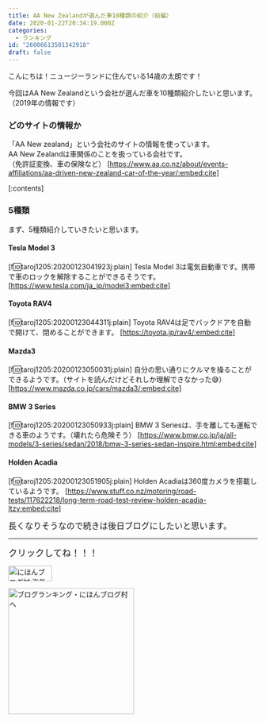 ```yaml
---
title: AA New Zealandが選んだ車10種類の紹介（前編）
date: 2020-01-22T20:34:19.000Z
categories:
  - ランキング
id: "26006613501342918"
draft: false
---
```

こんにちは！ニュージーランドに住んでいる14歳の太朗です！

今回はAA New Zealandという会社が選んだ車を10種類紹介したいと思います。（2019年の情報です）

### どのサイトの情報か
「AA New zealand」という会社のサイトの情報を使っています。<br />
AA New Zealandは車関係のことを扱っている会社です。<br />
（免許証変換、車の保険など）
[https://www.aa.co.nz/about/events-affiliations/aa-driven-new-zealand-car-of-the-year/:embed:cite]


[:contents]



<!-- more -->



### 5種類
まず、5種類紹介していきたいと思います。

#### Tesla Model 3
[f:id:taroj1205:20200123041923j:plain]
Tesla Model 3は電気自動車です。携帯で車のロックを解除することができるそうです。
[https://www.tesla.com/ja_jp/model3:embed:cite]


#### Toyota RAV4
[f:id:taroj1205:20200123044311j:plain]
Toyota RAV4は足でバックドアを自動で開けて、閉めることができます。
[https://toyota.jp/rav4/:embed:cite]

#### Mazda3
[f:id:taroj1205:20200123050031j:plain]
自分の思い通りにクルマを操ることができるようです。（サイトを読んだけどそれしか理解できなかった😅）
[https://www.mazda.co.jp/cars/mazda3/:embed:cite]

#### BMW 3 Series
[f:id:taroj1205:20200123050933j:plain]
BMW 3 Seriesは、手を離しても運転できる車のようです。（壊れたら危険そう）
[https://www.bmw.co.jp/ja/all-models/3-series/sedan/2018/bmw-3-series-sedan-inspire.html:embed:cite]

#### Holden Acadia
[f:id:taroj1205:20200123051905j:plain]
Holden Acadiaは360度カメラを搭載しているようです。
[https://www.stuff.co.nz/motoring/road-tests/117622218/long-term-road-test-review-holden-acadia-ltzv:embed:cite]

<span style="font-size: 120%">長くなりそうなので続きは後日ブログにしたいと思います。</span>

<hr />

<span style="font-size: 130%">クリックしてね！！！</span>
<p><a href="https://overseas.blogmura.com/ranking/in?p_cid=10927073" target="_blank"><img src="https://b.blogmura.com/overseas/88_31.gif" alt="にほんブログ村 海外生活ブログへ" width="88" height="31" border="0" /></a></p>
<p><a href="https://blogmura.com/ranking/in?p_cid=10927073" target="_blank"><img src="https://b.blogmura.com/original/11502" alt="ブログランキング・にほんブログ村へ" width="254" border="0" /></a></p>
